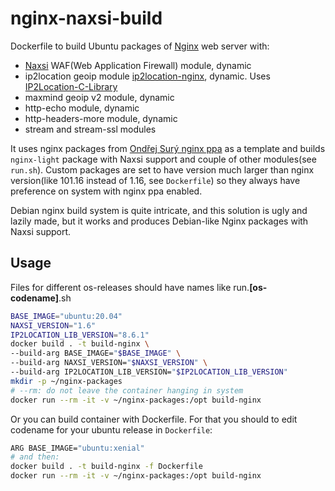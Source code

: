 # nginx-naxsi-build

Dockerfile to build Ubuntu packages of [Nginx](https://nginx.org/) web server with:
* [Naxsi](https://github.com/wargio/naxsi) WAF(Web Application Firewall) module, dynamic
* ip2location geoip module [ip2location-nginx](https://github.com/ip2location/ip2location-nginx), dynamic. Uses [IP2Location-C-Library](https://github.com/chrislim2888/IP2Location-C-Library)
* maxmind geoip v2 module, dynamic
* http-echo module, dynamic
* http-headers-more module, dynamic
* stream and stream-ssl modules

It uses nginx packages from [Ondřej Surý nginx ppa](https://launchpad.net/~ondrej/+archive/ubuntu/nginx) as a template and builds `nginx-light` package with Naxsi support and couple of other modules(see `run.sh`). Custom packages are set to have version much larger than nginx version(like 101.16 instead of 1.16, see `Dockerfile`) so they always have preference on system with nginx ppa enabled.

Debian nginx build system is quite intricate, and this solution is ugly and lazily made, but it works and produces Debian-like Nginx packages with Naxsi support.

## Usage
Files for different os-releases should have names like run.**[os-codename]**.sh

```bash
BASE_IMAGE="ubuntu:20.04"
NAXSI_VERSION="1.6"
IP2LOCATION_LIB_VERSION="8.6.1"
docker build . -t build-nginx \
--build-arg BASE_IMAGE="$BASE_IMAGE" \
--build-arg NAXSI_VERSION="$NAXSI_VERSION" \
--build-arg IP2LOCATION_LIB_VERSION="$IP2LOCATION_LIB_VERSION"
mkdir -p ~/nginx-packages
# --rm: do not leave the container hanging in system
docker run --rm -it -v ~/nginx-packages:/opt build-nginx
```

Or you can build container with Dockerfile. For that you should to edit codename for your ubuntu release in `Dockerfile`:

```bash
ARG BASE_IMAGE="ubuntu:xenial"
# and then:
docker build . -t build-nginx -f Dockerfile
docker run --rm -it -v ~/nginx-packages:/opt build-nginx
```

